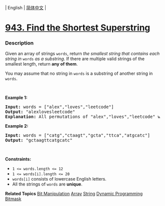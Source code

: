 | English | [简体中文](README.md) |

# [943. Find the Shortest Superstring](https://leetcode.cn/problems/find-the-shortest-superstring)
 ### Description
<p>Given an array of strings <code>words</code>, return <em>the smallest string that contains each string in</em> <code>words</code> <em>as a substring</em>. If there are multiple valid strings of the smallest length, return <strong>any of them</strong>.</p>

<p>You may assume that no string in <code>words</code> is a substring of another string in <code>words</code>.</p>

<p>&nbsp;</p>
<p><strong class="example">Example 1:</strong></p>

<pre>
<strong>Input:</strong> words = [&quot;alex&quot;,&quot;loves&quot;,&quot;leetcode&quot;]
<strong>Output:</strong> &quot;alexlovesleetcode&quot;
<strong>Explanation:</strong> All permutations of &quot;alex&quot;,&quot;loves&quot;,&quot;leetcode&quot; would also be accepted.
</pre>

<p><strong class="example">Example 2:</strong></p>

<pre>
<strong>Input:</strong> words = [&quot;catg&quot;,&quot;ctaagt&quot;,&quot;gcta&quot;,&quot;ttca&quot;,&quot;atgcatc&quot;]
<strong>Output:</strong> &quot;gctaagttcatgcatc&quot;
</pre>

<p>&nbsp;</p>
<p><strong>Constraints:</strong></p>

<ul>
	<li><code>1 &lt;= words.length &lt;= 12</code></li>
	<li><code>1 &lt;= words[i].length &lt;= 20</code></li>
	<li><code>words[i]</code> consists of lowercase English letters.</li>
	<li>All the strings of <code>words</code> are <strong>unique</strong>.</li>
</ul>

**Related Topics**  [Bit Manipulation](https://leetcode.cn/tag/bit-manipulation) [Array](https://leetcode.cn/tag/array) [String](https://leetcode.cn/tag/string) [Dynamic Programming](https://leetcode.cn/tag/dynamic-programming) [Bitmask](https://leetcode.cn/tag/bitmask) 